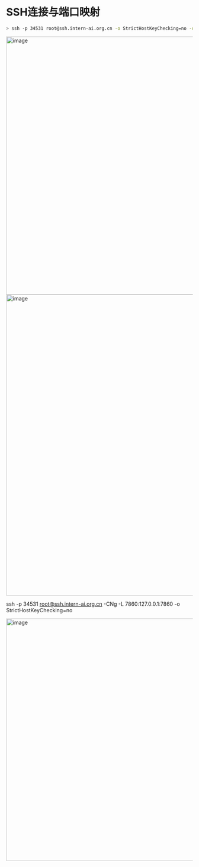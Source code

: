 # SSH连接与端口映射

```bash
> ssh -p 34531 root@ssh.intern-ai.org.cn -o StrictHostKeyChecking=no -o UserKnownHostsFile=/dev/null
```

<img width="695" alt="image" src="https://github.com/superkong001/InternLM_Learning/assets/37318654/69985cf9-59aa-4d6d-971f-5408917c9c0b">

<img width="811" alt="image" src="https://github.com/superkong001/InternLM_Learning/assets/37318654/d133c2eb-6339-449a-bd16-868b005c3e4d">

ssh -p 34531 root@ssh.intern-ai.org.cn -CNg -L 7860:127.0.0.1:7860 -o StrictHostKeyChecking=no

<img width="653" alt="image" src="https://github.com/superkong001/InternLM_Learning/assets/37318654/ac928260-54a8-49f5-a0d7-577aa43292b6">



